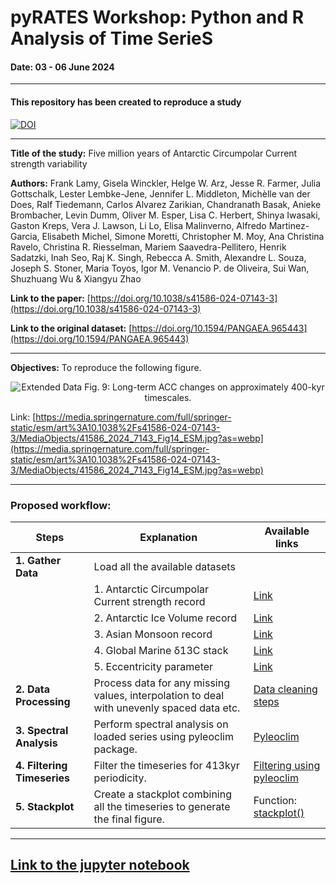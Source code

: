 # pyRATES Workshop: Python and R Analysis of Time SerieS
#### Date: 03 - 06 June 2024
---------------------------------------------
#### This repository has been created to reproduce a study
[![DOI](https://zenodo.org/badge/810518716.svg)](https://zenodo.org/doi/10.5281/zenodo.11508506)

---------------------------------------------
 **Title of the study:** Five million years of Antarctic Circumpolar Current strength variability

**Authors:** Frank Lamy, Gisela Winckler, Helge W. Arz, Jesse R. Farmer, Julia Gottschalk, Lester Lembke-Jene, Jennifer L. Middleton, Michèlle van der Does, Ralf Tiedemann, Carlos Alvarez Zarikian, Chandranath Basak, Anieke Brombacher, Levin Dumm, Oliver M. Esper, Lisa C. Herbert, Shinya Iwasaki, Gaston Kreps, Vera J. Lawson, Li Lo, Elisa Malinverno, Alfredo Martinez-Garcia, Elisabeth Michel, Simone Moretti, Christopher M. Moy, Ana Christina Ravelo, Christina R. Riesselman, Mariem Saavedra-Pellitero, Henrik Sadatzki, Inah Seo, Raj K. Singh, Rebecca A. Smith, Alexandre L. Souza, Joseph S. Stoner, Maria Toyos, Igor M. Venancio P. de Oliveira, Sui Wan, Shuzhuang Wu & Xiangyu Zhao 

**Link to the paper:** [https://doi.org/10.1038/s41586-024-07143-3](https://doi.org/10.1038/s41586-024-07143-3)

**Link to the original dataset:** [https://doi.org/10.1594/PANGAEA.965443](https://doi.org/10.1594/PANGAEA.965443)

------------------------------------------------
**Objectives:** To reproduce the following figure.

<div align="center">
  <img src="https://media.springernature.com/full/springer-static/esm/art%3A10.1038%2Fs41586-024-07143-3/MediaObjects/41586_2024_7143_Fig14_ESM.jpg?as=webp" alt="Extended Data Fig. 9: Long-term ACC changes on approximately 400-kyr timescales.">
</div>


Link: [https://media.springernature.com/full/springer-static/esm/art%3A10.1038%2Fs41586-024-07143-3/MediaObjects/41586_2024_7143_Fig14_ESM.jpg?as=webp](https://media.springernature.com/full/springer-static/esm/art%3A10.1038%2Fs41586-024-07143-3/MediaObjects/41586_2024_7143_Fig14_ESM.jpg?as=webp)

------------

### **Proposed workflow:**
| Steps | Explanation | Available links |
|-------| ------------| ----------|
| **1. Gather Data** |Load all the available datasets ||
||1. Antarctic Circumpolar Current strength record|[Link](https://doi.org/10.1038/s41586-024-07143-3)|
|  |2. Antarctic Ice Volume record| [Link](https://www.nature.com/articles/ncomms3999) |
||3. Asian Monsoon record|[Link](https://www.sciencedirect.com/science/article/pii/S0012821X10004425?casa_token=nPIDYsje-CwAAAAA:fHf6t0hC9bb7agt4cGz89tBGX5OxJmFdLmzy2SF-EWyOclaJfGSOQmwvCSUGOtx4esSxaEzBGaY)|
||4. Global Marine δ13C stack|[Link](https://www.science.org/doi/full/10.1126/science.aba6853?casa_token=2D6n76g8L1sAAAAA%3A9MFkaU13cOaZke17xRsSfrAyP1DCqGJ3htoOoKzm9sUqLr6_k4Yi4a7-30O_1hTMJchDgpBnvcBNXvk)|
||5. Eccentricity parameter|[Link](https://www.aanda.org/articles/aa/full/2004/46/aa1335/aa1335.html)|
| **2. Data Processing**| Process data for any missing values, interpolation to deal with unevenly spaced data etc. | [Data cleaning steps](https://pyleoclim-util.readthedocs.io/en/latest/core/api.html#pyleoclim.core.series.Series.clean) |
| **3. Spectral Analysis** | Perform spectral analysis on loaded series using pyleoclim package. | [Pyleoclim](https://pyleoclim-util.readthedocs.io/en/latest/)|
| **4. Filtering Timeseries**| Filter the timeseries for 413kyr periodicity.| [Filtering using pyleoclim](http://linked.earth/PyleoTutorials/notebooks/L1_filtering_and_detrending.html) |
| **5. Stackplot**| Create a stackplot combining all the timeseries to generate the final figure. | Function: [stackplot()](https://pyleoclim-util.readthedocs.io/en/v0.7.4/utils/plotting/stackplot.html) |

----------


## [**Link to the jupyter notebook**](https://github.com/PaleoPranay/pyRATES/blob/main/notebook/pyRATES_github.ipynb)


